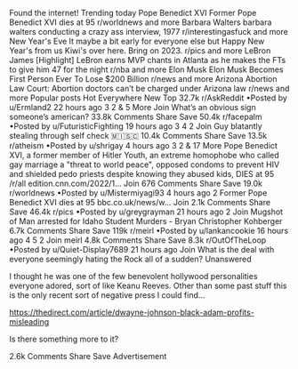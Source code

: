 Found the internet!
Trending today
Pope Benedict XVI
Former Pope Benedict XVI dies at 95
r/worldnews and more
Barbara Walters
barbara walters conducting a crazy ass interview, 1977
r/interestingasfuck and more
New Year's Eve
It maybe a bit early for everyone else but Happy New Year's from us Kiwi's over here. Bring on 2023.
r/pics and more
LeBron James
[Highlight] LeBron earns MVP chants in Atlanta as he makes the FTs to give him 47 for the night
r/nba and more
Elon Musk
Elon Musk Becomes First Person Ever To Lose $200 Billion
r/news and more
Arizona Abortion Law
Court: Abortion doctors can’t be charged under Arizona law
r/news and more
Popular posts
Hot
Everywhere
New
Top
32.7k
r/AskReddit
•Posted by
u/Ermland2
22 hours ago
3
2
& 5 More
Join
What’s an obvious sign someone’s american?
33.8k Comments
Share
Save
50.4k
r/facepalm
•Posted by
u/FuturisticFighting
19 hours ago
3
4
2
Join
Guy blatantly stealing through self check
 🇲​🇮​🇸​🇨​
10.4k Comments
Share
Save
13.5k
r/atheism
•Posted by
u/shrigay
4 hours ago
3
2
& 17 More
Pope Benedict XVI, a former member of Hitler Youth, an extreme homophobe who called gay marriage a "threat to world peace", opposed condoms to prevent HIV and shielded pedo priests despite knowing they abused kids, DIES at 95
/r/all
edition.cnn.com/2022/1...
Join
676 Comments
Share
Save
19.0k
r/worldnews
•Posted by
u/Mistermiyagi93
4 hours ago
2
Former Pope Benedict XVI dies at 95
bbc.co.uk/news/w...
Join
2.1k Comments
Share
Save
46.4k
r/pics
•Posted by
u/greygrayman
21 hours ago
2
Join
Mugshot of Man arrested for Idaho Student Murders - Bryan Christopher Kohberger
6.7k Comments
Share
Save
119k
r/meirl
•Posted by
u/lankancookie
16 hours ago
4
5
2
Join
meirl
4.8k Comments
Share
Save
8.3k
r/OutOfTheLoop
•Posted by
u/Quiet-Display7689
21 hours ago
Join
What is the deal with everyone seemingly hating the Rock all of a sudden?
 Unanswered

I thought he was one of the few benevolent hollywood personalities everyone adored, sort of like Keanu Reeves. Other than some past stuff this is the only recent sort of negative press I could find...

https://thedirect.com/article/dwayne-johnson-black-adam-profits-misleading

Is there something more to it?

2.6k Comments
Share
Save
Advertisement
